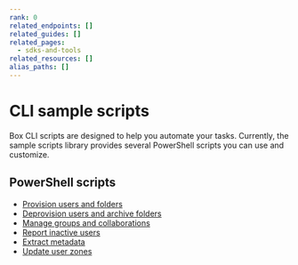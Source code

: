 ```yaml
---
rank: 0
related_endpoints: []
related_guides: []
related_pages:
  - sdks-and-tools
related_resources: []
alias_paths: []
---
```


# CLI sample scripts

Box CLI scripts are designed to help you
automate your tasks. Currently,
the sample scripts library 
provides several PowerShell scripts you can use
and customize.

## PowerShell scripts

* [Provision users and folders][1]
* [Deprovision users and archive folders][2]
* [Manage groups and collaborations][3]
* [Report inactive users][4]
* [Extract metadata][5]
* [Update user zones][6]

[1]: g://cli/quick-start/powershell-script-templates
[2]: g://cli/scripts/deprovision-users
[3]: g://cli/scripts/manage-groups-collaborations
[4]: g://cli/scripts/report-inactive-users
[5]: g://cli/scripts/extract-metadata
[6]: g://cli/scripts/user-zones-mass-update